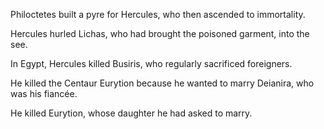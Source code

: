 Philoctetes built a pyre for Hercules, 
who then ascended to immortality.

Hercules hurled Lichas, 
who had brought the poisoned garment,
into the see.

In Egypt, Hercules killed Busiris, 
who regularly sacrificed foreigners.

He killed the Centaur Eurytion because he wanted to marry Deianira, 
who was his fiancée.

He killed Eurytion, 
whose daughter he had asked to marry.
